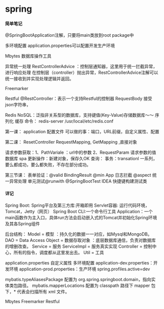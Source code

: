 # spring

#### 简单笔记
@SpringBootApplication注解，只要将main类放到root package中

多环境配置
application.properties可以配置开发生产环境

Mbytes
数据库操作工具

异常统一处理
RestControllerAdvice ：控制层通知器，这里用于统一拦截异常，进行响应处理
在控制层（controller）抛出异常，RestControllerAdvice注解可以统一接收到并实现处理逻辑并返回。

Freemarker

Restful 
@RestController：表示一个支持Restful的控制器
RequestBody  接受json字符串，

Redis 
NoSQL：泛指非关系型的数据库，支持键值(Key-Value)存储数据库～～
序列化
缓存
命令：
redis-server /usr/local/etc/redis.conf

第一课：
application 配置文件
可以做的事：端口，URL前缀，自定义属性、配置

第二课：
ResetController
RequestMapping, GetMapping ,直接对象

请求参数获取：1、PathVariale ：url中的参数 2、RequestParam 请求参数的值 
数据库
spa
更新操作：新建对象，保存久OK
查询：
事务：transationl 一系列，要么都成功，要么都失败，不存在部分成功。

第三节课：
表单验证：@valid BindingResult @min
App 日志拦截 @aspect
统一异常处理
单元测试@runwith @SpringBootTest
IDEA 快捷键构建测试类


#### 详记
Spring Boot:
Spring平台及第三方库:开箱即用
Servlet容器: 运行代码环境，Tomcat，Jetty（网页）
Spring Boot CLI:一个命令行工具
Application：一个main函数作为主入口，具体run方法会启动嵌入式的Tomcat并初始化Spring环境及其各Spring组件



后台结构：
Model = 模型 ：持久化的数据一一对应，如Mysql和MongoDB。
DAO = Data Access Object = 数据存取对象 ：底层数据库通信，负责对数据库的增删改查。
Service = 服务
ServiceImpl = 服务真实实现
Controller = 控制中心，所有的指令，调度都从这里发出去。
Util = 工具





application.properties
自定义属性
多环境配置
application-dev.properties：开发环境
application-prod.properties：生产环境
spring.profiles.active=dev

mybatis.typeAliasesPackage 配置为 org.spring.springboot.domain，指向实体类包路径。
mybatis.mapperLocations 配置为 classpath 路径下 mapper 包下，* 代表会扫描所有 xml 文件。


Mbytes
Freemarker
Restful 


